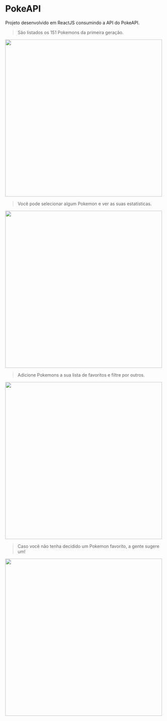 # PokeAPI

Projeto desenvolvido em ReactJS consumindo a API do PokeAPI.


> São listados os 151 Pokemons da primeira geração.

<img src='https://user-images.githubusercontent.com/78386030/196056512-0a21c605-d3f5-4a38-8678-dac1e07fc38d.png' width='500px'>


> Você pode selecionar algum Pokemon e ver as suas estatísticas.

<img src='https://user-images.githubusercontent.com/78386030/196056729-34ad1df3-640d-4cf9-b064-c24e648f0935.png' width='500px'>


> Adicione Pokemons a sua lista de favoritos e filtre por outros.

<img src='https://user-images.githubusercontent.com/78386030/196056773-b04cc288-b861-4d8e-8301-403080810742.png' width='500px'>


> Caso você não tenha decidido um Pokemon favorito, a gente sugere um!

<img src='https://user-images.githubusercontent.com/78386030/196056852-a0a4059c-0fcc-4d97-b0ee-3aa7b0c1bc03.png' width='500px'>

